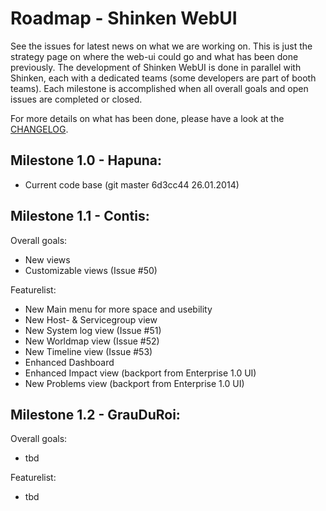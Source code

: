 Roadmap - Shinken WebUI
=======================

See the issues for latest news on what we are working on. This is just the strategy page on where the web-ui could go and what has been done previously. 
The development of Shinken WebUI is done in parallel with Shinken, each with a dedicated teams (some developers are part of booth teams). Each milestone is accomplished when all overall goals and open issues are completed or closed.

For more details on what has been done, please have a look at the [CHANGELOG](/changelog).

## Milestone 1.0 - Hapuna:
- Current code base (git master 6d3cc44 26.01.2014)

## Milestone 1.1 - Contis:

Overall goals: 
- New views
- Customizable views (Issue #50)

Featurelist:
- New Main menu for more space and usebility 
- New Host- & Servicegroup view
- New System log view (Issue #51)
- New Worldmap view (Issue #52)
- New Timeline view (Issue #53)
- Enhanced Dashboard
- Enhanced Impact view (backport from Enterprise 1.0 UI)
- New Problems view (backport from Enterprise 1.0 UI)

## Milestone 1.2 - GrauDuRoi:

Overall goals: 
- tbd

Featurelist:
- tbd
